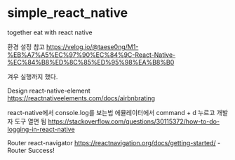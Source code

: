 # simple_react_native

together eat with react native

환경 설정 참고
https://velog.io/@taese0ng/M1-%EB%A7%A5%EC%97%90%EC%84%9C-React-Native-%EC%84%B8%ED%8C%85%ED%95%98%EA%B8%B0

겨우 실행까지 했다.

Design
react-native-element
https://reactnativeelements.com/docs/airbnbrating

react-native에서 console.log를 보는법
에뮬레이터에서 command + d 누르고 개발자 도구 열면 됨
https://stackoverflow.com/questions/30115372/how-to-do-logging-in-react-native

Router
react-navigator
https://reactnavigation.org/docs/getting-started/ - Router Success!
